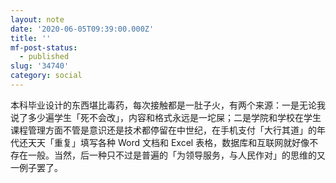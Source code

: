 ```yaml
---
layout: note
date: '2020-06-05T09:39:00.000Z'
title: ''
mf-post-status:
  - published
slug: '34740'
category: social
---
```

本科毕业设计的东西堪比毒药，每次接触都是一肚子火，有两个来源：一是无论我说了多少遍学生「死不会改」，内容和格式永远是一坨屎；二是学院和学校在学生课程管理方面不管是意识还是技术都停留在中世纪，在手机支付「大行其道」的年代还天天「重复」填写各种 Word 文档和 Excel 表格，数据库和互联网就好像不存在一般。当然，后一种只不过是普遍的「为领导服务，与人民作对」的思维的又一例子罢了。
